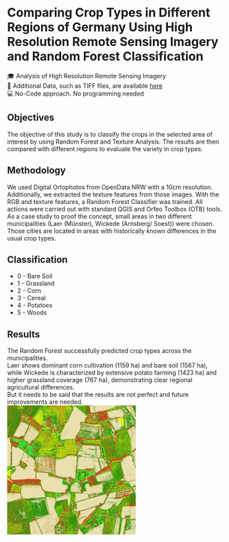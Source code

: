 # Comparing Crop Types in Different Regions of Germany Using High Resolution Remote Sensing Imagery and Random Forest Classification

:mortar_board: Analysis of High Resolution Remote Sensing Imagery  
:floppy_disk: Additional Data, such as TIFF files, are available [here](https://uni-muenster.sciebo.de/s/mKADGoJgLWD2fpi)  
:computer: No-Code approach. No programming needed

## Objectives

The objective of this study is to classify the crops in the selected area of interest by using Random Forest and Texture Analysis. The results are then compared with different regions to evaluate the variety in crop types.

## Methodology

We used Digital Ortophotos from OpenData NRW with a 10cm resolution. Additionally, we extracted the texture features from those images.
With the RGB and texture features, a Random Forest Classifier was trained.
All actions were carried out with standard QGIS and Orfeo Toolbox (OTB) tools.
As a case study to proof the concept, small areas in two different municipalities (Laer (Münster), Wickede (Arnsberg/ Soest)) were chosen.
Those cities are located in areas with historically known differences in the usual crop types.

## Classification

* 0 - Bare Soil
* 1 - Grassland
* 2 - Corn
* 3 - Cereal
* 4 - Potatoes
* 5 - Woods

## Results

The Random Forest successfully predicted crop types across the municipalities.  
Laer shows dominant corn cultivation (1159 ha) and bare soil (1567 ha), while Wickede is characterized by extensive potato farming (1423 ha) and higher grassland coverage (767 ha), demonstrating clear regional agricultural differences.  
But it needs to be said that the results are not perfect and future improvements are needed.  
<img src="https://github.com/tlehman1/AOHRSI_CropDetechtion/blob/main/poster/graphs/textureAndColour2x2laer.png" style="width: 300px;"/>
